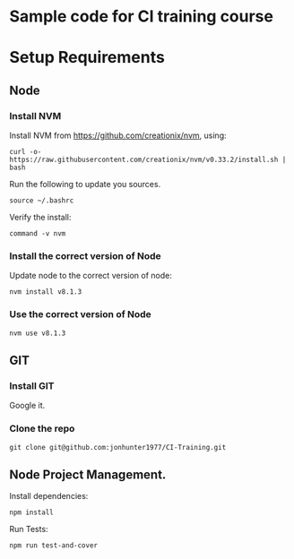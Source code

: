 # Sample code for CI training course

# Setup Requirements

## Node

### Install NVM

Install NVM from https://github.com/creationix/nvm, using:
```
curl -o- https://raw.githubusercontent.com/creationix/nvm/v0.33.2/install.sh | bash
```

Run the following to update you sources.
```
source ~/.bashrc
```

Verify the install:
```
command -v nvm
```

### Install the correct version of Node  

Update node to the correct version of node:
```
nvm install v8.1.3
```

### Use the correct version of Node  

```
nvm use v8.1.3
```

## GIT

### Install GIT

Google it.

### Clone the repo
```
git clone git@github.com:jonhunter1977/CI-Training.git
```

## Node Project Management.

Install dependencies:
```
npm install
```

Run Tests:
```
npm run test-and-cover
```
